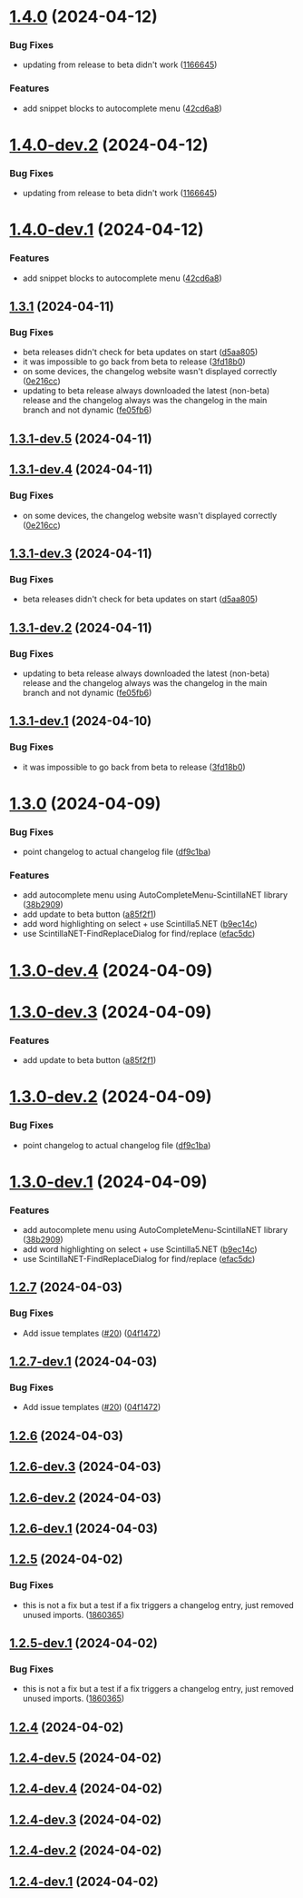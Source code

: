 # [1.4.0](https://github.com/PocketMiner82/pseudocode-ide/compare/1.3.1...1.4.0) (2024-04-12)


### Bug Fixes

* updating from release to beta didn't work ([1166645](https://github.com/PocketMiner82/pseudocode-ide/commit/1166645a9131ce4edb3425ffb6063dbbeb022e6c))


### Features

* add snippet blocks to autocomplete menu ([42cd6a8](https://github.com/PocketMiner82/pseudocode-ide/commit/42cd6a8c49ee457c4c32c05c1e846c75f2247fa1))

# [1.4.0-dev.2](https://github.com/PocketMiner82/pseudocode-ide/compare/1.4.0-dev.1...1.4.0-dev.2) (2024-04-12)


### Bug Fixes

* updating from release to beta didn't work ([1166645](https://github.com/PocketMiner82/pseudocode-ide/commit/1166645a9131ce4edb3425ffb6063dbbeb022e6c))

# [1.4.0-dev.1](https://github.com/PocketMiner82/pseudocode-ide/compare/1.3.1...1.4.0-dev.1) (2024-04-12)


### Features

* add snippet blocks to autocomplete menu ([42cd6a8](https://github.com/PocketMiner82/pseudocode-ide/commit/42cd6a8c49ee457c4c32c05c1e846c75f2247fa1))

## [1.3.1](https://github.com/PocketMiner82/pseudocode-ide/compare/1.3.0...1.3.1) (2024-04-11)


### Bug Fixes

* beta releases didn't check for beta updates on start ([d5aa805](https://github.com/PocketMiner82/pseudocode-ide/commit/d5aa8055e79eb2470cd0ff83b940ee404106577b))
* it was impossible to go back from beta to release ([3fd18b0](https://github.com/PocketMiner82/pseudocode-ide/commit/3fd18b0b13ea86d12706d10b6090bd595f89c342))
* on some devices, the changelog website wasn't displayed correctly ([0e216cc](https://github.com/PocketMiner82/pseudocode-ide/commit/0e216cce0d37972cf367bb8860290cead5263761))
* updating to beta release always downloaded the latest (non-beta) release and the changelog always was the changelog in the main branch and not dynamic ([fe05fb6](https://github.com/PocketMiner82/pseudocode-ide/commit/fe05fb6d15b9500dcbf8973902d78892625f0fd5))

## [1.3.1-dev.5](https://github.com/PocketMiner82/pseudocode-ide/compare/1.3.1-dev.4...1.3.1-dev.5) (2024-04-11)

## [1.3.1-dev.4](https://github.com/PocketMiner82/pseudocode-ide/compare/1.3.1-dev.3...1.3.1-dev.4) (2024-04-11)


### Bug Fixes

* on some devices, the changelog website wasn't displayed correctly ([0e216cc](https://github.com/PocketMiner82/pseudocode-ide/commit/0e216cce0d37972cf367bb8860290cead5263761))

## [1.3.1-dev.3](https://github.com/PocketMiner82/pseudocode-ide/compare/1.3.1-dev.2...1.3.1-dev.3) (2024-04-11)


### Bug Fixes

* beta releases didn't check for beta updates on start ([d5aa805](https://github.com/PocketMiner82/pseudocode-ide/commit/d5aa8055e79eb2470cd0ff83b940ee404106577b))

## [1.3.1-dev.2](https://github.com/PocketMiner82/pseudocode-ide/compare/1.3.1-dev.1...1.3.1-dev.2) (2024-04-11)


### Bug Fixes

* updating to beta release always downloaded the latest (non-beta) release and the changelog always was the changelog in the main branch and not dynamic ([fe05fb6](https://github.com/PocketMiner82/pseudocode-ide/commit/fe05fb6d15b9500dcbf8973902d78892625f0fd5))

## [1.3.1-dev.1](https://github.com/PocketMiner82/pseudocode-ide/compare/1.3.0...1.3.1-dev.1) (2024-04-10)


### Bug Fixes

* it was impossible to go back from beta to release ([3fd18b0](https://github.com/PocketMiner82/pseudocode-ide/commit/3fd18b0b13ea86d12706d10b6090bd595f89c342))

# [1.3.0](https://github.com/PocketMiner82/pseudocode-ide/compare/1.2.7...1.3.0) (2024-04-09)


### Bug Fixes

* point changelog to actual changelog file ([df9c1ba](https://github.com/PocketMiner82/pseudocode-ide/commit/df9c1ba52b7e0a2b2fe7335d16d9f462b2f79c99))


### Features

* add autocomplete menu using AutoCompleteMenu-ScintillaNET library ([38b2909](https://github.com/PocketMiner82/pseudocode-ide/commit/38b2909a09149cc3e8c79002ee15a796b6dc7699))
* add update to beta button ([a85f2f1](https://github.com/PocketMiner82/pseudocode-ide/commit/a85f2f18edcf1e6e592c42e560a539a28f39dc81))
* add word highlighting on select + use Scintilla5.NET ([b9ec14c](https://github.com/PocketMiner82/pseudocode-ide/commit/b9ec14cb6f5ac1f5651b8cad25c3978bb70914f1))
* use ScintillaNET-FindReplaceDialog for find/replace ([efac5dc](https://github.com/PocketMiner82/pseudocode-ide/commit/efac5dc811e7188fe2b5f07438a552dbb3529e40))

# [1.3.0-dev.4](https://github.com/PocketMiner82/pseudocode-ide/compare/1.3.0-dev.3...1.3.0-dev.4) (2024-04-09)

# [1.3.0-dev.3](https://github.com/PocketMiner82/pseudocode-ide/compare/1.3.0-dev.2...1.3.0-dev.3) (2024-04-09)


### Features

* add update to beta button ([a85f2f1](https://github.com/PocketMiner82/pseudocode-ide/commit/a85f2f18edcf1e6e592c42e560a539a28f39dc81))

# [1.3.0-dev.2](https://github.com/PocketMiner82/pseudocode-ide/compare/1.3.0-dev.1...1.3.0-dev.2) (2024-04-09)


### Bug Fixes

* point changelog to actual changelog file ([df9c1ba](https://github.com/PocketMiner82/pseudocode-ide/commit/df9c1ba52b7e0a2b2fe7335d16d9f462b2f79c99))

# [1.3.0-dev.1](https://github.com/PocketMiner82/pseudocode-ide/compare/1.2.7...1.3.0-dev.1) (2024-04-09)


### Features

* add autocomplete menu using AutoCompleteMenu-ScintillaNET library ([38b2909](https://github.com/PocketMiner82/pseudocode-ide/commit/38b2909a09149cc3e8c79002ee15a796b6dc7699))
* add word highlighting on select + use Scintilla5.NET ([b9ec14c](https://github.com/PocketMiner82/pseudocode-ide/commit/b9ec14cb6f5ac1f5651b8cad25c3978bb70914f1))
* use ScintillaNET-FindReplaceDialog for find/replace ([efac5dc](https://github.com/PocketMiner82/pseudocode-ide/commit/efac5dc811e7188fe2b5f07438a552dbb3529e40))

## [1.2.7](https://github.com/PocketMiner82/pseudocode-ide/compare/1.2.6...1.2.7) (2024-04-03)


### Bug Fixes

* Add issue templates ([#20](https://github.com/PocketMiner82/pseudocode-ide/issues/20)) ([04f1472](https://github.com/PocketMiner82/pseudocode-ide/commit/04f14722d7f633cae67999eeb3c2dd5edddb6a0e))

## [1.2.7-dev.1](https://github.com/PocketMiner82/pseudocode-ide/compare/1.2.6...1.2.7-dev.1) (2024-04-03)


### Bug Fixes

* Add issue templates ([#20](https://github.com/PocketMiner82/pseudocode-ide/issues/20)) ([04f1472](https://github.com/PocketMiner82/pseudocode-ide/commit/04f14722d7f633cae67999eeb3c2dd5edddb6a0e))

## [1.2.6](https://github.com/PocketMiner82/pseudocode-ide/compare/1.2.5...1.2.6) (2024-04-03)

## [1.2.6-dev.3](https://github.com/PocketMiner82/pseudocode-ide/compare/1.2.6-dev.2...1.2.6-dev.3) (2024-04-03)

## [1.2.6-dev.2](https://github.com/PocketMiner82/pseudocode-ide/compare/1.2.6-dev.1...1.2.6-dev.2) (2024-04-03)

## [1.2.6-dev.1](https://github.com/PocketMiner82/pseudocode-ide/compare/1.2.5...1.2.6-dev.1) (2024-04-03)

## [1.2.5](https://github.com/PocketMiner82/pseudocode-ide/compare/1.2.4...1.2.5) (2024-04-02)


### Bug Fixes

* this is not a fix but a test if a fix triggers a changelog entry, just removed unused imports. ([1860365](https://github.com/PocketMiner82/pseudocode-ide/commit/18603654b0daaac051191f77b56717ef4dc735e5))

## [1.2.5-dev.1](https://github.com/PocketMiner82/pseudocode-ide/compare/1.2.4...1.2.5-dev.1) (2024-04-02)


### Bug Fixes

* this is not a fix but a test if a fix triggers a changelog entry, just removed unused imports. ([1860365](https://github.com/PocketMiner82/pseudocode-ide/commit/18603654b0daaac051191f77b56717ef4dc735e5))

## [1.2.4](https://github.com/PocketMiner82/pseudocode-ide/compare/1.2.3...1.2.4) (2024-04-02)

## [1.2.4-dev.5](https://github.com/PocketMiner82/pseudocode-ide/compare/1.2.4-dev.4...1.2.4-dev.5) (2024-04-02)

## [1.2.4-dev.4](https://github.com/PocketMiner82/pseudocode-ide/compare/1.2.4-dev.3...1.2.4-dev.4) (2024-04-02)

## [1.2.4-dev.3](https://github.com/PocketMiner82/pseudocode-ide/compare/1.2.4-dev.2...1.2.4-dev.3) (2024-04-02)

## [1.2.4-dev.2](https://github.com/PocketMiner82/pseudocode-ide/compare/1.2.4-dev.1...1.2.4-dev.2) (2024-04-02)

## [1.2.4-dev.1](https://github.com/PocketMiner82/pseudocode-ide/compare/1.2.3...1.2.4-dev.1) (2024-04-02)
